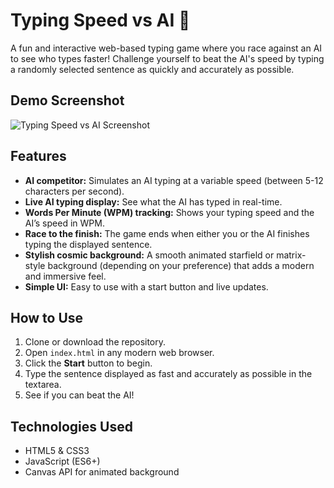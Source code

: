 # Typing Speed vs AI 🤖

A fun and interactive web-based typing game where you race against an AI to see who types faster! Challenge yourself to beat the AI's speed by typing a randomly selected sentence as quickly and accurately as possible.

## Demo Screenshot

![Typing Speed vs AI Screenshot](cb295117-d280-4aa1-8bf9-a817c75fce65.png)

## Features

- **AI competitor:** Simulates an AI typing at a variable speed (between 5-12 characters per second).
- **Live AI typing display:** See what the AI has typed in real-time.
- **Words Per Minute (WPM) tracking:** Shows your typing speed and the AI’s speed in WPM.
- **Race to the finish:** The game ends when either you or the AI finishes typing the displayed sentence.
- **Stylish cosmic background:** A smooth animated starfield or matrix-style background (depending on your preference) that adds a modern and immersive feel.
- **Simple UI:** Easy to use with a start button and live updates.

## How to Use

1. Clone or download the repository.
2. Open `index.html` in any modern web browser.
3. Click the **Start** button to begin.
4. Type the sentence displayed as fast and accurately as possible in the textarea.
5. See if you can beat the AI!

## Technologies Used

- HTML5 & CSS3
- JavaScript (ES6+)
- Canvas API for animated background
